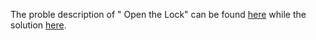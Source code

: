 The proble description of " Open the Lock" can be found [here](https://leetcode.com/problems/open-the-lock/description/) while the solution [here](https://github.com/aurimas13/Solutions-To-Problems/blob/main/LeetCode/Java%20Solutions/Open%20the%20Lock/open.java).